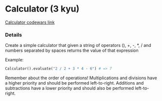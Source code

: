 # Calculator  (3 kyu)
[Calculator codewars link](https://www.codewars.com/kata/5235c913397cbf2508000048)

### Details
Create a simple calculator that given a string of operators (), +, -, *, / and numbers separated by spaces returns the value of that expression

Example:
```python
Calculator().evaluate("2 / 2 + 3 * 4 - 6") # => 7
```
Remember about the order of operations! Multiplications and divisions have a higher priority and should be performed left-to-right. Additions and subtractions have a lower priority and should also be performed left-to-right.